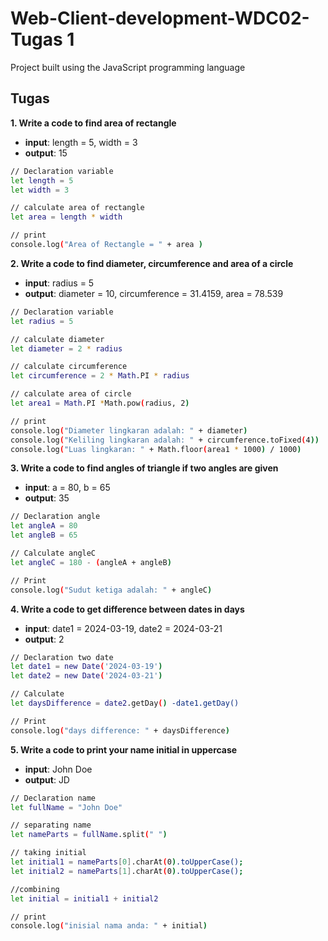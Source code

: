 # Web-Client-development-WDC02-Tugas 1

Project built using the JavaScript programming language

## Tugas

**1. Write a code to find area of rectangle**
- **input**: length = 5, width = 3
- **output**: 15
  
```sh
// Declaration variable
let length = 5
let width = 3

// calculate area of rectangle
let area = length * width

// print
console.log("Area of Rectangle = " + area )
```

**2. Write a code to find diameter, circumference and area of a circle**
- **input**: radius = 5
- **output**: diameter = 10, circumference = 31.4159, area = 78.539
  
```sh
// Declaration variable
let radius = 5

// calculate diameter
let diameter = 2 * radius

// calculate circumference
let circumference = 2 * Math.PI * radius

// calculate area of circle
let area1 = Math.PI *Math.pow(radius, 2)

// print
console.log("Diameter lingkaran adalah: " + diameter)
console.log("Keliling lingkaran adalah: " + circumference.toFixed(4))
console.log("Luas lingkaran: " + Math.floor(area1 * 1000) / 1000)
```

**3. Write a code to find angles of triangle if two angles are given**
- **input**: a = 80, b = 65
- **output**: 35
  
```sh
// Declaration angle
let angleA = 80
let angleB = 65

// Calculate angleC
let angleC = 180 - (angleA + angleB)

// Print
console.log("Sudut ketiga adalah: " + angleC)
```

**4. Write a code to get difference between dates in days**
- **input**: date1 = 2024-03-19, date2 = 2024-03-21
- **output**: 2
  
```sh
// Declaration two date
let date1 = new Date('2024-03-19')
let date2 = new Date('2024-03-21')

// Calculate
let daysDifference = date2.getDay() -date1.getDay()

// Print
console.log("days difference: " + daysDifference)
```

**5. Write a code to print your name initial in uppercase**
- **input**: John Doe
- **output**: JD
  
```sh
// Declaration name
let fullName = "John Doe"

// separating name
let nameParts = fullName.split(" ")

// taking initial
let initial1 = nameParts[0].charAt(0).toUpperCase();
let initial2 = nameParts[1].charAt(0).toUpperCase();

//combining
let initial = initial1 + initial2

// print
console.log("inisial nama anda: " + initial)
```
